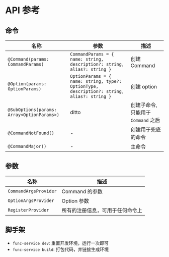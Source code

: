 # API 参考

## 命令

| 名称 | 参数 | 描述 |
|----|----|----|
| `@Command(params: CommandParams)` | `CommandParams = { name: string, description?: string, alias?: string }` | 创建 Command |
| `@Option(params: OptionParams)` | `OptionParams = { name: string, type?: OptionType, description?: string, alias?: string }` | 创建 option |
| `@SubOptions(params: Array<OptionParams>)` | ditto | 创建子命令, 只能用于 `Command` 之后 |
| `@CommandNotFound()` | - | 创建用于兜底的命令 |
| `@CommandMajor()` | - | 主命令 |

## 参数

| 名称 | 描述 |
|----|----|
| `CommandArgsProvider` | Command 的参数 |
| `OptionArgsProvider` | Option 参数 |
| `RegisterProvider` | 所有的注册信息，可用于任何命令上 |


## 脚手架

 - `func-service dev`: 重置开发环境，运行一次即可
 - `func-service build`: 打包代码，并链接生成环境

